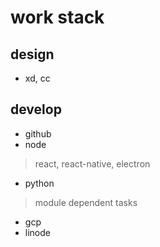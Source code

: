 # work stack

## design

- xd, cc

## develop

- github
- node
> react, react-native, electron
- python
> module dependent tasks
- gcp
- linode

